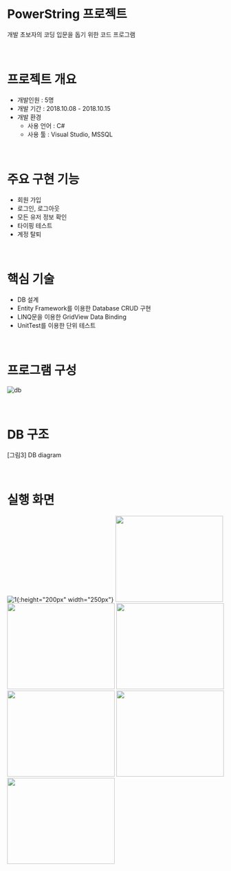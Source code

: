 # PowerString 프로젝트
개발 초보자의 코딩 입문을 돕기 위한 코드 프로그램
<br/><br/><br/> 

# 프로젝트 개요
- 개발인원 : 5명
- 개발 기간 : 2018.10.08 - 2018.10.15
- 개발 환경<br/>
  - 사용 언어 : C# 
  - 사용 툴 : Visual Studio, MSSQL
<br/><br/><br/>

# 주요 구현 기능
- 회원 가입
- 로그인, 로그아웃
- 모든 유저 정보 확인
- 타이핑 테스트
- 계정 탈퇴
<br/><br/><br/>

# 핵심 기술
- DB 설계
- Entity Framework를 이용한 Database CRUD 구현
- LINQ문을 이용한 GridView Data Binding
- UnitTest를 이용한 단위 테스트
<br/><br/><br/>

# 프로그램 구성
![db](https://user-images.githubusercontent.com/25303946/47707710-d8b4ac80-dc6f-11e8-8e76-4b17ef798998.png)
<br/><br/><br/>

# DB 구조
[그림3] DB diagram
<br/><br/><br/>

# 실행 화면
![1](https://user-images.githubusercontent.com/41276552/47709087-df90ee80-dc72-11e8-9e1f-3e3cdfd9907e.png){:height="200px" width="250px"}
<img src="https://user-images.githubusercontent.com/41276552/47709088-df90ee80-dc72-11e8-9eae-eb9c80cd0030.png" width="250" height="200"/>
<img src="https://user-images.githubusercontent.com/41276552/47709089-df90ee80-dc72-11e8-8ac7-2c0678a71dbf.png" width="250" height="200"/>
<img src="https://user-images.githubusercontent.com/41276552/47709090-e0298500-dc72-11e8-9dd1-6f6547706f22.png" width="250" height="200"/>
<img src="https://user-images.githubusercontent.com/41276552/47709091-e0298500-dc72-11e8-9347-2179eaca61b0.png" width="250" height="200"/>
<img src="https://user-images.githubusercontent.com/41276552/47709093-e0298500-dc72-11e8-953d-fe6bd5a6e53e.png" width="250" height="200"/>
<img src="https://user-images.githubusercontent.com/41276552/47709085-def85800-dc72-11e8-8b66-fc4ee6a7b34c.png" width="250" height="200"/>
